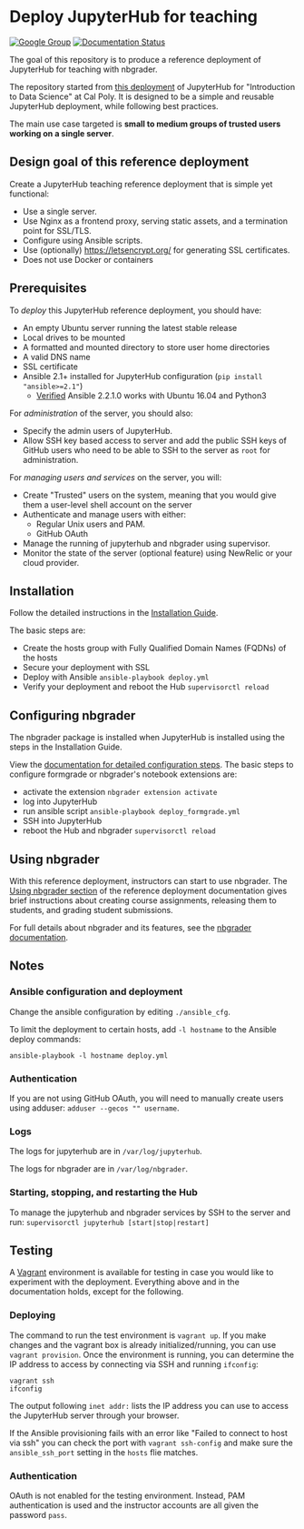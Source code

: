 # Deploy JupyterHub for teaching

[![Google Group](https://img.shields.io/badge/-Google%20Group-lightgrey.svg)](https://groups.google.com/forum/#!forum/jupyter)
[![Documentation Status](http://readthedocs.org/projects/jupyterhub-deploy-teaching/badge/?version=latest)](http://jupyterhub-deploy-teaching.readthedocs.org/en/latest/?badge=latest)

The goal of this repository is to produce a reference deployment of JupyterHub
for teaching with nbgrader.

The repository started from [this
deployment](https://github.com/calpolydatascience/jupyterhub-deploy-data301) of
JupyterHub for "Introduction to Data Science" at Cal Poly. It is designed to be
a simple and reusable JupyterHub deployment, while following best practices.

The main use case targeted is **small to medium groups of trusted users working
on a single server**.

## Design goal of this reference deployment

Create a JupyterHub teaching reference deployment that is simple yet
functional:

- Use a single server.
- Use Nginx as a frontend proxy, serving static assets, and a termination
  point for SSL/TLS.
- Configure using Ansible scripts.
- Use (optionally) https://letsencrypt.org/ for generating SSL certificates.
- Does not use Docker or containers

## Prerequisites

To *deploy* this JupyterHub reference deployment, you should have:

- An empty Ubuntu server running the latest stable release
- Local drives to be mounted
- A formatted and mounted directory to store user home directories
- A valid DNS name
- SSL certificate
- Ansible 2.1+ installed for JupyterHub configuration (`pip install
  "ansible>=2.1"`)
    - [Verified](https://github.com/jupyterhub/jupyterhub-deploy-teaching/issues/48#issuecomment-277407265)
      Ansible 2.2.1.0 works with Ubuntu 16.04 and Python3

For *administration* of the server, you should also:

- Specify the admin users of JupyterHub.
- Allow SSH key based access to server and add the public SSH keys of GitHub
  users who need to be able to SSH to the server as `root` for administration.

For *managing users and services* on the server, you will:

- Create "Trusted" users on the system, meaning that you would give them a
  user-level shell account on the server
- Authenticate and manage users with either:
  * Regular Unix users and PAM.
  * GitHub OAuth
- Manage the running of jupyterhub and nbgrader using supervisor.
- Monitor the state of the server (optional feature) using NewRelic or your
  cloud provider.

## Installation

Follow the detailed instructions in the [Installation
Guide](http://jupyterhub-deploy-teaching.readthedocs.org/en/latest/installation.html).

The basic steps are:
- Create the hosts group with Fully Qualified Domain Names (FQDNs) of the hosts
- Secure your deployment with SSL
- Deploy with Ansible ``ansible-playbook deploy.yml``
- Verify your deployment and reboot the Hub ``supervisorctl reload``

## Configuring nbgrader

The nbgrader package is installed when JupyterHub is installed using the steps
in the Installation Guide.

View the [documentation for detailed configuration
steps](http://jupyterhub-deploy-teaching.readthedocs.org/en/latest/configure-nbgrader.html).
The basic steps to configure formgrade or nbgrader's notebook extensions are:

- activate the extension ``nbgrader extension activate``
- log into JupyterHub
- run ansible script ``ansible-playbook deploy_formgrade.yml``
- SSH into JupyterHub
- reboot the Hub and nbgrader ``supervisorctl reload``

## Using nbgrader

With this reference deployment, instructors can start to use nbgrader. The
[Using nbgrader
section](http://jupyterhub-deploy-teaching.readthedocs.org/en/latest/use-nbgrader.html)
of the reference deployment documentation gives brief instructions about
creating course assignments, releasing them to students, and grading student
submissions.

For full details about nbgrader and its features, see the [nbgrader
documentation](http://nbgrader.readthedocs.org/en/latest/).

## Notes

### Ansible configuration and deployment

Change the ansible configuration by editing ``./ansible_cfg``.

To limit the deployment to certain hosts, add ``-l hostname`` to the Ansible
deploy commands:

``ansible-playbook -l hostname deploy.yml``

### Authentication

If you are not using GitHub OAuth, you will need to manually create users using
adduser: ``adduser --gecos "" username``.

### Logs

The logs for jupyterhub are in ``/var/log/jupyterhub``.

The logs for nbgrader are in ``/var/log/nbgrader``.

### Starting, stopping, and restarting the Hub

To manage the jupyterhub and nbgrader services by SSH to the server and run:
``supervisorctl jupyterhub [start|stop|restart]``

## Testing

A [Vagrant](https://www.vagrantup.com/) environment is available for testing in
case you would like to experiment with the deployment. Everything above and in
the documentation holds, except for the following.

### Deploying

The command to run the test environment is ``vagrant up``. If you make changes
and the vagrant box is already initialized/running, you can use ``vagrant
provision``. Once the environment is running, you can determine the IP address
to access by connecting via SSH and running ``ifconfig``:

```
vagrant ssh
ifconfig
```

The output following ``inet addr:`` lists the IP address you can use to access
the JupyterHub server through your browser.

If the Ansible provisioning fails with an error like "Failed to connect to host
via ssh" you can check the port with ``vagrant ssh-config`` and make sure the
``ansible_ssh_port`` setting in the ``hosts`` flie matches.

### Authentication

OAuth is not enabled for the testing environment. Instead, PAM authentication
is used and the instructor accounts are all given the password ``pass``.
